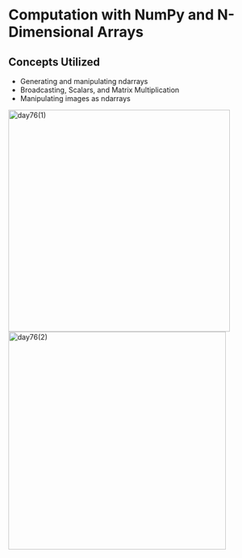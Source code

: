 # Computation with NumPy and N-Dimensional Arrays

## Concepts Utilized
- Generating and manipulating ndarrays
- Broadcasting, Scalars, and Matrix Multiplication
- Manipulating images as ndarrays

<img width="439" alt="day76(1)" src="https://user-images.githubusercontent.com/98851253/167261942-5fd48d7d-8ac7-4c73-93ad-a44ab46cd1ab.png">
<img width="431" alt="day76(2)" src="https://user-images.githubusercontent.com/98851253/167261943-c25af1f7-a7c4-4860-9344-c138ab6a8bfb.png">
